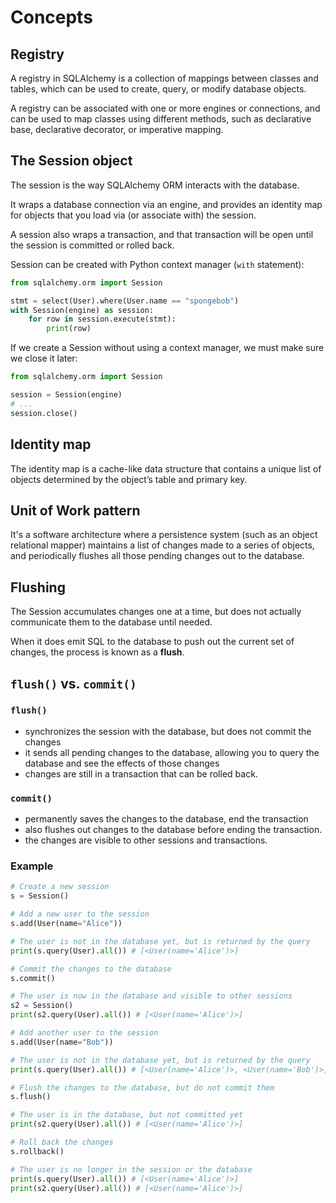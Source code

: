# Concepts

## Registry

A registry in SQLAlchemy is a collection of mappings between classes and tables, which can be used to create, query, or modify database objects.

A registry can be associated with one or more engines or connections, and can be used to map classes using different methods, such as declarative base, declarative decorator, or imperative mapping.


## The Session object

The session is the way SQLAlchemy ORM interacts with the database.

It wraps a database connection via an engine, and provides an identity map for objects that you load via (or associate with) the session.

A session also wraps a transaction, and that transaction will be open until the session is committed or rolled back.

Session can be created with Python context manager (`with` statement):

```py
from sqlalchemy.orm import Session

stmt = select(User).where(User.name == "spongebob")
with Session(engine) as session:
    for row in session.execute(stmt):
        print(row)
```

If we create a Session without using a context manager, we must make sure we close it later:

```py
from sqlalchemy.orm import Session

session = Session(engine)
# ...
session.close()
```

## Identity map

The identity map is a cache-like data structure that contains a unique list of objects determined by the object’s table and primary key.


## Unit of Work pattern

It's a software architecture where a persistence system (such as an object relational mapper) maintains a list of changes made to a series of objects, and periodically flushes all those pending changes out to the database.


## Flushing

The Session accumulates changes one at a time, but does not actually communicate them to the database until needed.

When it does emit SQL to the database to push out the current set of changes, the process is known as a **flush**.


## `flush()` vs. `commit()`

### `flush()`

- synchronizes the session with the database, but does not commit the changes
- it sends all pending changes to the database, allowing you to query the database and see the effects of those changes
- changes are still in a transaction that can be rolled back.
  
### `commit()`

- permanently saves the changes to the database, end the transaction
- also flushes out changes to the database before ending the transaction.
- the changes are visible to other sessions and transactions.


### Example

```py
# Create a new session
s = Session()

# Add a new user to the session
s.add(User(name="Alice"))

# The user is not in the database yet, but is returned by the query
print(s.query(User).all()) # [<User(name='Alice')>]

# Commit the changes to the database
s.commit()

# The user is now in the database and visible to other sessions
s2 = Session()
print(s2.query(User).all()) # [<User(name='Alice')>]

# Add another user to the session
s.add(User(name="Bob"))

# The user is not in the database yet, but is returned by the query
print(s.query(User).all()) # [<User(name='Alice')>, <User(name='Bob')>]

# Flush the changes to the database, but do not commit them
s.flush()

# The user is in the database, but not committed yet
print(s2.query(User).all()) # [<User(name='Alice')>]

# Roll back the changes
s.rollback()

# The user is no longer in the session or the database
print(s.query(User).all()) # [<User(name='Alice')>]
print(s2.query(User).all()) # [<User(name='Alice')>]
```

